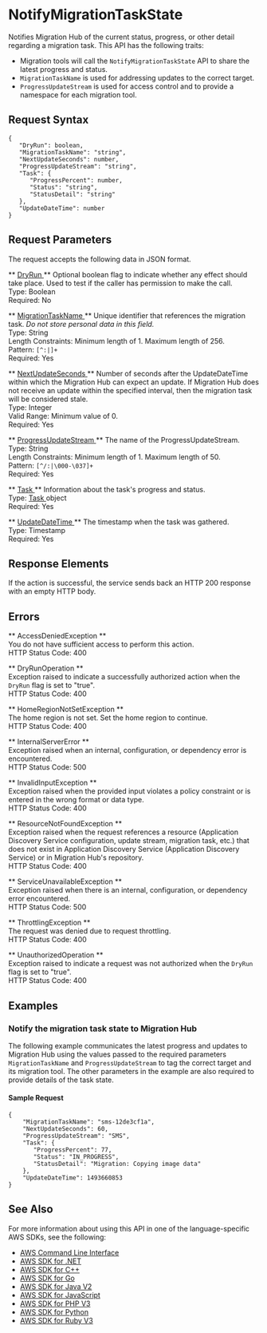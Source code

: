 # NotifyMigrationTaskState<a name="API_NotifyMigrationTaskState"></a>

Notifies Migration Hub of the current status, progress, or other detail regarding a migration task\. This API has the following traits:
+ Migration tools will call the `NotifyMigrationTaskState` API to share the latest progress and status\.
+  `MigrationTaskName` is used for addressing updates to the correct target\.
+  `ProgressUpdateStream` is used for access control and to provide a namespace for each migration tool\.

## Request Syntax<a name="API_NotifyMigrationTaskState_RequestSyntax"></a>

```
{
   "DryRun": boolean,
   "MigrationTaskName": "string",
   "NextUpdateSeconds": number,
   "ProgressUpdateStream": "string",
   "Task": { 
      "ProgressPercent": number,
      "Status": "string",
      "StatusDetail": "string"
   },
   "UpdateDateTime": number
}
```

## Request Parameters<a name="API_NotifyMigrationTaskState_RequestParameters"></a>

The request accepts the following data in JSON format\.

 ** [ DryRun ](#API_NotifyMigrationTaskState_RequestSyntax) **   <a name="migrationhub-NotifyMigrationTaskState-request-DryRun"></a>
Optional boolean flag to indicate whether any effect should take place\. Used to test if the caller has permission to make the call\.  
Type: Boolean  
Required: No

 ** [ MigrationTaskName ](#API_NotifyMigrationTaskState_RequestSyntax) **   <a name="migrationhub-NotifyMigrationTaskState-request-MigrationTaskName"></a>
Unique identifier that references the migration task\. *Do not store personal data in this field\.*   
Type: String  
Length Constraints: Minimum length of 1\. Maximum length of 256\.  
Pattern: `[^:|]+`   
Required: Yes

 ** [ NextUpdateSeconds ](#API_NotifyMigrationTaskState_RequestSyntax) **   <a name="migrationhub-NotifyMigrationTaskState-request-NextUpdateSeconds"></a>
Number of seconds after the UpdateDateTime within which the Migration Hub can expect an update\. If Migration Hub does not receive an update within the specified interval, then the migration task will be considered stale\.  
Type: Integer  
Valid Range: Minimum value of 0\.  
Required: Yes

 ** [ ProgressUpdateStream ](#API_NotifyMigrationTaskState_RequestSyntax) **   <a name="migrationhub-NotifyMigrationTaskState-request-ProgressUpdateStream"></a>
The name of the ProgressUpdateStream\.   
Type: String  
Length Constraints: Minimum length of 1\. Maximum length of 50\.  
Pattern: `[^/:|\000-\037]+`   
Required: Yes

 ** [ Task ](#API_NotifyMigrationTaskState_RequestSyntax) **   <a name="migrationhub-NotifyMigrationTaskState-request-Task"></a>
Information about the task's progress and status\.  
Type: [ Task ](API_Task.md) object  
Required: Yes

 ** [ UpdateDateTime ](#API_NotifyMigrationTaskState_RequestSyntax) **   <a name="migrationhub-NotifyMigrationTaskState-request-UpdateDateTime"></a>
The timestamp when the task was gathered\.  
Type: Timestamp  
Required: Yes

## Response Elements<a name="API_NotifyMigrationTaskState_ResponseElements"></a>

If the action is successful, the service sends back an HTTP 200 response with an empty HTTP body\.

## Errors<a name="API_NotifyMigrationTaskState_Errors"></a>

 ** AccessDeniedException **   
You do not have sufficient access to perform this action\.  
HTTP Status Code: 400

 ** DryRunOperation **   
Exception raised to indicate a successfully authorized action when the `DryRun` flag is set to "true"\.  
HTTP Status Code: 400

 ** HomeRegionNotSetException **   
The home region is not set\. Set the home region to continue\.  
HTTP Status Code: 400

 ** InternalServerError **   
Exception raised when an internal, configuration, or dependency error is encountered\.  
HTTP Status Code: 500

 ** InvalidInputException **   
Exception raised when the provided input violates a policy constraint or is entered in the wrong format or data type\.  
HTTP Status Code: 400

 ** ResourceNotFoundException **   
Exception raised when the request references a resource \(Application Discovery Service configuration, update stream, migration task, etc\.\) that does not exist in Application Discovery Service \(Application Discovery Service\) or in Migration Hub's repository\.  
HTTP Status Code: 400

 ** ServiceUnavailableException **   
Exception raised when there is an internal, configuration, or dependency error encountered\.  
HTTP Status Code: 500

 ** ThrottlingException **   
The request was denied due to request throttling\.  
HTTP Status Code: 400

 ** UnauthorizedOperation **   
Exception raised to indicate a request was not authorized when the `DryRun` flag is set to "true"\.  
HTTP Status Code: 400

## Examples<a name="API_NotifyMigrationTaskState_Examples"></a>

### Notify the migration task state to Migration Hub<a name="API_NotifyMigrationTaskState_Example_1"></a>

The following example communicates the latest progress and updates to Migration Hub using the values passed to the required parameters `MigrationTaskName` and `ProgressUpdateStream` to tag the correct target and its migration tool\. The other parameters in the example are also required to provide details of the task state\.

#### Sample Request<a name="API_NotifyMigrationTaskState_Example_1_Request"></a>

```
{
    "MigrationTaskName": "sms-12de3cf1a",
    "NextUpdateSeconds": 60,
    "ProgressUpdateStream": "SMS",
    "Task": { 
       "ProgressPercent": 77,
       "Status": "IN_PROGRESS",
       "StatusDetail": "Migration: Copying image data"
    },
    "UpdateDateTime": 1493660853
}
```

## See Also<a name="API_NotifyMigrationTaskState_SeeAlso"></a>

For more information about using this API in one of the language\-specific AWS SDKs, see the following:
+  [ AWS Command Line Interface](https://docs.aws.amazon.com/goto/aws-cli/AWSMigrationHub-2017-05-31/NotifyMigrationTaskState) 
+  [ AWS SDK for \.NET](https://docs.aws.amazon.com/goto/DotNetSDKV3/AWSMigrationHub-2017-05-31/NotifyMigrationTaskState) 
+  [ AWS SDK for C\+\+](https://docs.aws.amazon.com/goto/SdkForCpp/AWSMigrationHub-2017-05-31/NotifyMigrationTaskState) 
+  [ AWS SDK for Go](https://docs.aws.amazon.com/goto/SdkForGoV1/AWSMigrationHub-2017-05-31/NotifyMigrationTaskState) 
+  [ AWS SDK for Java V2](https://docs.aws.amazon.com/goto/SdkForJavaV2/AWSMigrationHub-2017-05-31/NotifyMigrationTaskState) 
+  [ AWS SDK for JavaScript](https://docs.aws.amazon.com/goto/AWSJavaScriptSDK/AWSMigrationHub-2017-05-31/NotifyMigrationTaskState) 
+  [ AWS SDK for PHP V3](https://docs.aws.amazon.com/goto/SdkForPHPV3/AWSMigrationHub-2017-05-31/NotifyMigrationTaskState) 
+  [ AWS SDK for Python](https://docs.aws.amazon.com/goto/boto3/AWSMigrationHub-2017-05-31/NotifyMigrationTaskState) 
+  [ AWS SDK for Ruby V3](https://docs.aws.amazon.com/goto/SdkForRubyV3/AWSMigrationHub-2017-05-31/NotifyMigrationTaskState) 